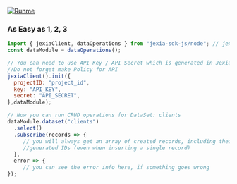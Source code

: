 
[![Runme](https://runme.io/static/button.svg)](https://runme.io/runme?repo_url=https://github.com/jexia/docs.git&repo_branch=master)

### As Easy as 1, 2, 3

```js
import { jexiaClient, dataOperations } from "jexia-sdk-js/node"; // jexia-sdk-js/browser;
const dataModule = dataOperations();

// You can need to use API Key / API Secret which is generated in Jexia. 
//Do not forget make Policy for API   
jexiaClient().init({
  projectID: "project_id",
  key: "API_KEY",
  secret: "API_SECRET",
},dataModule);

// Now you can run CRUD operations for DataSet: clients
dataModule.dataset("clients")
  .select()
  .subscribe(records => { 
     // you will always get an array of created records, including their 
     //generated IDs (even when inserting a single record) 
  }, 
  error => { 
     // you can see the error info here, if something goes wrong 
});
  ```
